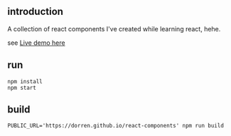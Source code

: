 ## introduction
A collection of react components I've created while learning react, hehe.

see [Live demo here](https://dorren.github.io/react-components/)
## run
```
npm install
npm start
```

## build
```
PUBLIC_URL='https://dorren.github.io/react-components' npm run build
```
